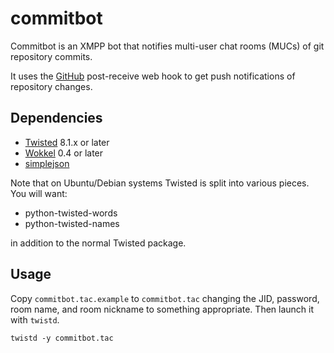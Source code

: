 # commitbot

Commitbot is an XMPP bot that notifies multi-user chat rooms (MUCs) of
git repository commits.

It uses the [GitHub](http://www.github.com) post-receive web hook to
get push notifications of repository changes.

## Dependencies

* [Twisted](http://www.twistedmatrix.com) 8.1.x or later
* [Wokkel](http://wokkel.ik.nu) 0.4 or later
* [simplejson](http://pypi.python.org/pypi/simplejson)

Note that on Ubuntu/Debian systems Twisted is split into various
pieces.  You will want:

* python-twisted-words
* python-twisted-names

in addition to the normal Twisted package.

## Usage

Copy `commitbot.tac.example` to `commitbot.tac` changing the JID,
password, room name, and room nickname to something appropriate.  Then
launch it with `twistd`.

    twistd -y commitbot.tac
